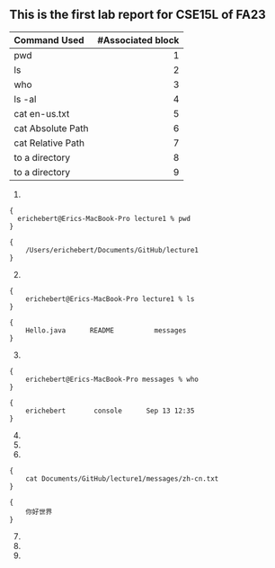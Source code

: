 ## This is the first lab report for CSE15L of FA23

| Command Used      | #Associated block | 
| :---------------  | ----------------: |
| pwd               | 1                 | 
| ls                | 2                 | 
| who               | 3                 |    
| ls -al            | 4                 |
| cat en-us.txt     | 5                 |   
| cat Absolute Path | 6                 |
| cat Relative Path | 7                 |
|  to a directory   | 8                 |
|  to a directory   | 9                 |

1. 
```
{
  erichebert@Erics-MacBook-Pro lecture1 % pwd
}
```
```
{
    /Users/erichebert/Documents/GitHub/lecture1
}
```
2. 
```
{
    erichebert@Erics-MacBook-Pro lecture1 % ls
}
```
```
{
    Hello.java      README          messages
}
```
3.
```
{
    erichebert@Erics-MacBook-Pro messages % who
}
```
```
{
    erichebert       console      Sep 13 12:35 
}
```
4.
5.
6. 
```
{
    cat Documents/GitHub/lecture1/messages/zh-cn.txt
}
```
```
{
    你好世界
}
```
7.
8.
9.
